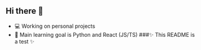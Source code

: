 ## Hi there 👋

<!--
**Mark2550/Mark2550** is a ✨ _special_ ✨ repository because its `README.md` (this file) appears on your GitHub profile.

Here are some ideas to get you started:

- 🔭 I’m currently working on personal projects
- 🌱 I’m currently learning Python and React
- ⚡ Fun fact: 
-->
-  💻 Working on personal projects
-  📘 Main learning goal is Python and React (JS/TS)
###✨ This README is a test ✨
